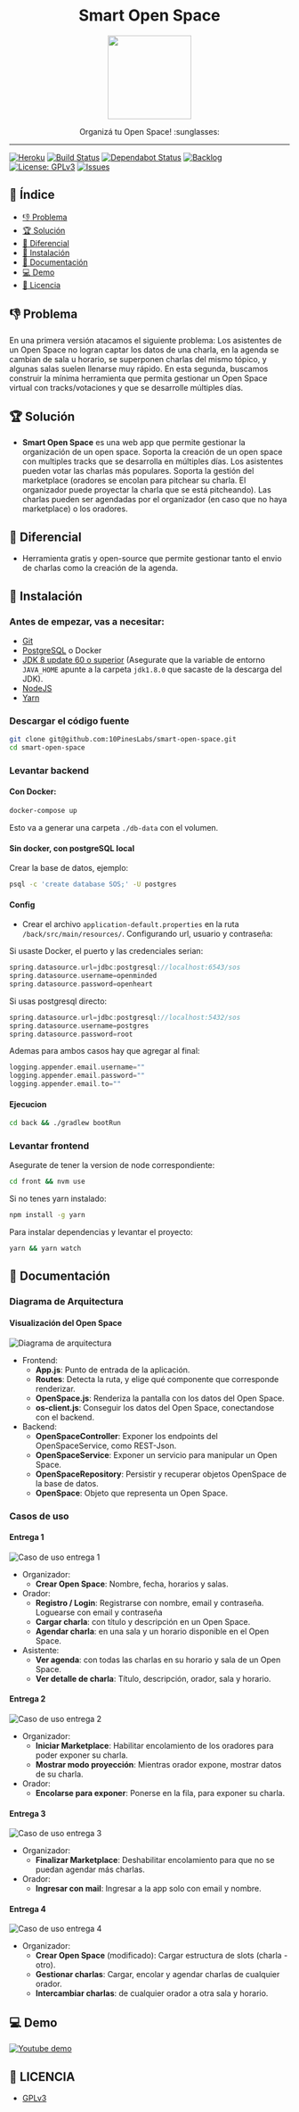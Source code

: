 <h1 align="center">
  Smart Open Space
</h1>
<p align="center">
  <img src="/other/logo.svg" width="150" height="150" />
</p>
<p align="center">
  Organizá tu Open Space! :sunglasses:
</p>

<hr />

[![Heroku][heroku-badge]][heroku]
[![Build Status][build-badge]][build]
[![Dependabot Status][dependabot-badge]][dependabot]
[![Backlog][backlog-badge]][backlog]
[![License: GPLv3][license-badge]][license]
[![Issues][issues-badge]][issues]

## :book: Índice
- [:-1: Problema](#-1-problema)
- [:trophy: Solución](#trophy-solución)
- [:tada: Diferencial](#tada-diferencial)
- [:wrench: Instalación](#wrench-instalación)
- [:scroll: Documentación](#scroll-documentación)
- [:computer: Demo](#computer-demo)
- [:cop: Licencia](#cop-licencia)

## :-1: Problema
En una primera versión atacamos el siguiente problema: Los asistentes de un Open Space no logran captar los datos de una charla, en la agenda se cambian de sala u horario, se superponen charlas del mismo tópico, y algunas salas suelen llenarse muy rápido.
En esta segunda, buscamos construir la mínima herramienta que permita gestionar un Open Space virtual con tracks/votaciones y que se desarrolle múltiples días.

## :trophy: Solución
- **Smart Open Space** es una web app que permite gestionar la organización de un open space. Soporta la creación de un open space con multiples tracks que se desarrolla en múltiples días. Los asistentes pueden votar las charlas más populares. Soporta la gestión del marketplace (oradores se encolan para pitchear su charla. El organizador puede proyectar la charla que se está pitcheando). Las charlas pueden ser agendadas por el organizador (en caso que no haya marketplace) o los oradores.

## :tada: Diferencial
- Herramienta gratis y open-source que permite gestionar tanto el envio de charlas como la creación de la agenda.

## :wrench: Instalación
### Antes de empezar, vas a necesitar:
  - [Git][git]
  - [PostgreSQL][postgresql] o Docker
  - [JDK 8 update 60 o superior][java8] (Asegurate que la variable de entorno `JAVA_HOME` apunte a la carpeta `jdk1.8.0` que sacaste de la descarga del JDK).
  - [NodeJS][node]
  - [Yarn][yarn]

### Descargar el código fuente
```sh
git clone git@github.com:10PinesLabs/smart-open-space.git
cd smart-open-space
```

### Levantar backend

#### Con Docker:
```sh
docker-compose up
```
Esto va a generar una carpeta `./db-data` con el volumen.

#### Sin docker, con postgreSQL local
Crear la base de datos, ejemplo:
```sh
psql -c 'create database SOS;' -U postgres
```

#### Config
- Crear el archivo `application-default.properties` en la ruta `/back/src/main/resources/`. Configurando url, usuario y contraseña:

Si usaste Docker, el puerto y las credenciales serian:
```groovy
spring.datasource.url=jdbc:postgresql://localhost:6543/sos
spring.datasource.username=openminded
spring.datasource.password=openheart
```

Si usas postgresql directo:
```groovy
spring.datasource.url=jdbc:postgresql://localhost:5432/sos
spring.datasource.username=postgres
spring.datasource.password=root
```

Ademas para ambos casos hay que agregar al final:
```groovy
logging.appender.email.username=""
logging.appender.email.password=""
logging.appender.email.to=""
```

#### Ejecucion
```sh
cd back && ./gradlew bootRun
```

### Levantar frontend
Asegurate de tener la version de node correspondiente:
```sh
cd front && nvm use
```

Si no tenes yarn instalado:
```sh
npm install -g yarn
```

Para instalar dependencias y levantar el proyecto:
```sh
yarn && yarn watch
```

## :scroll: Documentación

### Diagrama de Arquitectura

#### Visualización del Open Space

![Diagrama de arquitectura](/other/Arquitectura.png)

- Frontend:
  - **App.js**: Punto de entrada de la aplicación.
  - **Routes**: Detecta la ruta, y elige qué componente que corresponde renderizar.
  - **OpenSpace.js**: Renderiza la pantalla con los datos del Open Space.
  - **os-client.js**: Conseguir los datos del Open Space, conectandose con el backend.
- Backend:
  - **OpenSpaceController**: Exponer los endpoints del OpenSpaceService, como REST-Json.
  - **OpenSpaceService**: Exponer un servicio para manipular un Open Space.
  - **OpenSpaceRepository**: Persistir y recuperar objetos OpenSpace de la base de datos.
  - **OpenSpace**: Objeto que representa un Open Space.

### Casos de uso
#### Entrega 1
![Caso de uso entrega 1](/other/CasoDeUso.png)
- Organizador:
  - **Crear Open Space**: Nombre, fecha, horarios y salas.
- Orador:
  - **Registro / Login**: Registrarse con nombre, email y contraseña. Loguearse con email y contraseña
  - **Cargar charla**: con título y descripción en un Open Space.
  - **Agendar charla**: en una sala y un horario disponible en el Open Space.
- Asistente:
  - **Ver agenda**: con todas las charlas en su horario y sala de un Open Space.
  - **Ver detalle de charla**: Título, descripción, orador, sala y horario.

#### Entrega 2
![Caso de uso entrega 2](/other/CasoDeUso2.png)
- Organizador:
  - **Iniciar Marketplace**: Habilitar encolamiento de los oradores para poder exponer su charla.
  - **Mostrar modo proyección**: Mientras orador expone, mostrar datos de su charla.
- Orador:
  - **Encolarse para exponer**: Ponerse en la fila, para exponer su charla.

#### Entrega 3
![Caso de uso entrega 3](/other/CasoDeUso3.png)
- Organizador:
  - **Finalizar Marketplace**: Deshabilitar encolamiento para que no se puedan agendar más charlas.
- Orador:
  - **Ingresar con mail**: Ingresar a la app solo con email y nombre.

#### Entrega 4
![Caso de uso entrega 4](/other/CasoDeUso4.png)
- Organizador:
  - **Crear Open Space** (modificado): Cargar estructura de slots (charla - otro).
  - **Gestionar charlas**: Cargar, encolar y agendar charlas de cualquier orador.
  - **Intercambiar charlas**: de cualquier orador a otra sala y horario.

## :computer: Demo
[![Youtube demo][demo-prev]][demo-link]

## :cop: LICENCIA
- [GPLv3](LICENSE)

[backlog]: https://trello.com/b/A3IsSe1r/smartopenspace
[backlog-badge]: https://img.shields.io/badge/trello-backlog-blue?style=flat-square&logo=trello
[build]: https://travis-ci.org/AugustoConti/smart-open-space
[build-badge]: https://img.shields.io/travis/AugustoConti/smart-open-space?logo=travis&style=flat-square
[demo-link]:https://www.youtube.com/watch?v=cm3D5IztoL0
[demo-prev]:https://img.youtube.com/vi/cm3D5IztoL0/0.jpg
[dependabot]: https://dependabot.com
[dependabot-badge]: https://api.dependabot.com/badges/status?host=github&repo=AugustoConti/smart-open-space
[git]: https://help.github.com/set-up-git-redirect
[heroku]: https://smartopenspace.herokuapp.com
[heroku-badge]: https://img.shields.io/badge/heroku-deploy-ff69b4?style=flat-square&logo=heroku
[issues]: https://github.com/AugustoConti/smart-open-space/issues
[issues-badge]: https://img.shields.io/github/issues-raw/AugustoConti/smart-open-space?style=flat-square
[java8]: https://www.oracle.com/technetwork/java/javase/downloads/index.html
[license]: LICENCIA
[license-badge]: https://img.shields.io/github/license/AugustoConti/smart-open-space?style=flat-square
[node]: https://nodejs.org
[postgresql]: https://www.postgresql.org/download/
[yarn]: https://yarnpkg.com/en/docs/install
